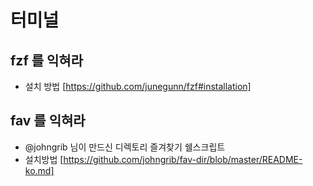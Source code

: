 터미널
====


fzf 를 익혀라
--

- 설치 방법 [https://github.com/junegunn/fzf#installation]


fav 를 익혀라
---
- @johngrib 님이  만드신 디렉토리 즐겨찾기 쉘스크립트
- 설치방법 [https://github.com/johngrib/fav-dir/blob/master/README-ko.md]

